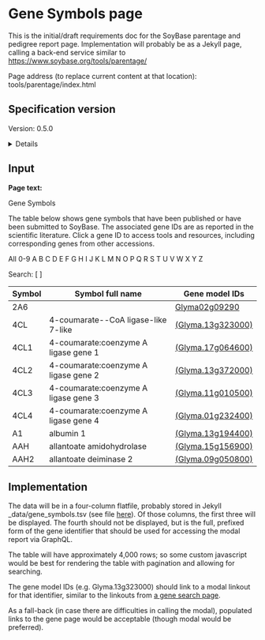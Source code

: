 # Gene Symbols page

This is the initial/draft requirements doc for the SoyBase parentage and pedigree report page. Implementation will probably be as a Jekyll page, calling a back-end service similar to
https://www.soybase.org/tools/parentage/

Page address (to replace current content at that location): tools/parentage/index.html


## Specification version
Version: 0.5.0

<details>

v0.5.0 First draft, 2025-04-16. Initial UI spec
</details>

## Input

**Page text:**

Gene Symbols

The table below shows gene symbols that have been published or have been submitted to SoyBase. The associated gene IDs are as reported in the scientific literature. Click a gene ID to access tools and resources, including corresponding genes from other accessions.

All 0-9 A B C D E F G H I J K L M N O P Q R S T U V W X Y Z 

Search: [   ]

| Symbol  |  Symbol full name  |  Gene model IDs |
|--|--|--|
| 2A6 |	| <a href="https://www.soybase.org/tools/search/gene.html?genus=Glycine&species=&strain=&identifier=glyma.Wm82.gnm1.ann1.Glyma02g09290&description=&family=&page=1">Glyma02g09290</a> |
| 4CL  |  4-coumarate--CoA ligase-like 7-like  |  <a href="https://www.soybase.org/tools/search/gene.html?genus=Glycine&species=&strain=&identifier=glyma.Wm82.gnm2.ann1.Glyma.13g323000&description=&family=&page=1">(Glyma.13g323000)</a> |
| 4CL1  |  4-coumarate:coenzyme A ligase gene 1  |  <a href="https://www.soybase.org/tools/search/gene.html?genus=Glycine&species=&strain=&identifier=glyma.Wm82.gnm2.ann1.Glyma.17g064600&description=&family=&page=1">(Glyma.17g064600)</a> |
| 4CL2  |  4-coumarate:coenzyme A ligase gene 2  |  <a href="https://www.soybase.org/tools/search/gene.html?genus=Glycine&species=&strain=&identifier=glyma.Wm82.gnm2.ann1.Glyma.13g372000&description=&family=&page=1">(Glyma.13g372000)</a> |
| 4CL3  |  4-coumarate:coenzyme A ligase gene 3  |  <a href="https://www.soybase.org/tools/search/gene.html?genus=Glycine&species=&strain=&identifier=glyma.Wm82.gnm2.ann1.Glyma.11g010500&description=&family=&page=1">(Glyma.11g010500)</a> |
| 4CL4  |  4-coumarate:coenzyme A ligase gene 4  |  <a href="https://www.soybase.org/tools/search/gene.html?genus=Glycine&species=&strain=&identifier=glyma.Wm82.gnm2.ann1.Glyma.01g232400&description=&family=&page=1">(Glyma.01g232400)</a> |
| A1  |  albumin 1  |  <a href="https://www.soybase.org/tools/search/gene.html?genus=Glycine&species=&strain=&identifier=glyma.Wm82.gnm2.ann1.Glyma.13g194400&description=&family=&page=1">(Glyma.13g194400)</a> |
| AAH  |  allantoate amidohydrolase  |  <a href="https://www.soybase.org/tools/search/gene.html?genus=Glycine&species=&strain=&identifier=glyma.Wm82.gnm2.ann1.Glyma.15g156900&description=&family=&page=1">(Glyma.15g156900)</a> |
| AAH2  |  allantoate deiminase 2 |<a href="https://www.soybase.org/tools/search/gene.html?genus=Glycine&species=&strain=&identifier=glyma.Wm82.gnm2.ann1.Glyma.09g050800&description=&family=&page=1">(Glyma.09g050800)</a> |


## Implementation

The data will be in a four-column flatfile, probably stored in Jekyll _data/gene_symbols.tsv (see file [here](gene_symbols.tsv)).
Of those columns, the first three will be displayed. The fourth should not be displayed, but is the full, prefixed form of the gene identifier that 
should be used for accessing the modal report via GraphQL.

The table will have approximately 4,000 rows; so some custom javascript would be best for 
rendering the table with pagination and allowing for searching.

The gene model IDs (e.g. Glyma.13g323000) should link to a modal linkout for that identifier, similar to the linkouts from [a gene search page](https://www.soybase.org/tools/search/gene.html?genus=Glycine&species=&strain=&identifier=glyma.Wm82.gnm2.ann1.Glyma.13g323000&description=&family=&page=1).

As a fall-back (in case there are difficulties in calling the modal), populated links to the gene page would be acceptable (though modal would be preferred).

